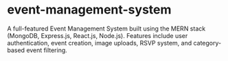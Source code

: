 # event-management-system
A full-featured Event Management System built using the MERN stack (MongoDB, Express.js, React.js, Node.js). Features include user authentication, event creation, image uploads, RSVP system, and category-based event filtering.
